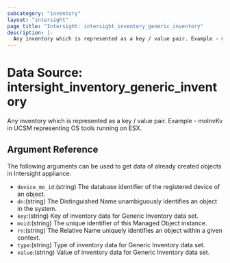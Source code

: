 ```yaml
---
subcategory: "inventory"
layout: "intersight"
page_title: "Intersight: intersight_inventory_generic_inventory"
description: |-
  Any inventory which is represented as a key / value pair. Example - moInvKv in UCSM representing OS tools running on ESX.
---
```


# Data Source: intersight_inventory_generic_inventory
Any inventory which is represented as a key / value pair. Example - moInvKv in UCSM representing OS tools running on ESX.
## Argument Reference
The following arguments can be used to get data of already created objects in Intersight appliance:
* `device_mo_id`:(string) The database identifier of the registered device of an object. 
* `dn`:(string) The Distinguished Name unambiguously identifies an object in the system. 
* `key`:(string) Key of inventory data for Generic Inventory data set. 
* `moid`:(string) The unique identifier of this Managed Object instance. 
* `rn`:(string) The Relative Name uniquely identifies an object within a given context. 
* `type`:(string) Type of inventory data for Generic Inventory data set. 
* `value`:(string) Value of inventory data for Generic Inventory data set. 
